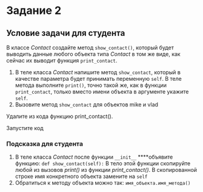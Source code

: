 # Задание 2

## Условие задачи для студента
В классе *Contact* создайте метод `show_contact()`, который будет выводить данные любого объекта типа *Contact* в том же виде, как сейчас их выводит функция `print_contact`.

1. В теле класса *Contact* напишите метод `show_contact`, который в качестве параметра будет принимать переменную `self`. В теле метода выполните `print()`, точно такой же, как в функции `print_contact`, только вместо имени объекта в аргументе укажите `self`.
2. Вызовите метод `show_contact` для объектов mike и vlad

Удалите из кода функцию print_contact().

Запустите код

### Подсказка для студента
1. В теле класса *Contact* после функции `__init__` ****объявите функцию: `def show_contact(self):`
В тело этой функции скопируйте любой из вызовов *print()* из функции *print_contact()*. 
В скопированной строке имя конкретного объекта замените на `self`
2. Обратиться к методу объекта можно так: `имя_объекта.имя_метода()`